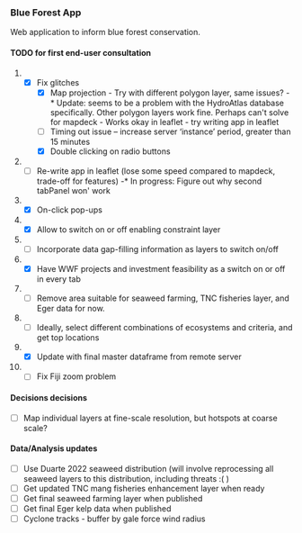 ### Blue Forest App

Web application to inform blue forest conservation.

#### TODO for first end-user consultation

1. - [X] Fix glitches
      - [X]	Map projection
              - Try with different polygon layer, same issues?
              -* Update: seems to be a problem with the HydroAtlas database specifically. Other polygon layers work fine. Perhaps can't solve for mapdeck
              - Works okay in leaflet - try writing app in leaflet
      - [ ] Timing out issue – increase server ‘instance’ period, greater than 15 minutes
      - [X] Double clicking on radio buttons

2. - [ ] Re-write app in leaflet (lose some speed compared to mapdeck, trade-off for features)
        -* In progress: Figure out why second tabPanel won' work
        
3. - [X] On-click pop-ups

4. - [X] Allow to switch on or off enabling constraint layer

5. - [ ] Incorporate data gap-filling information as layers to switch on/off

6. - [X] Have WWF projects and investment feasibility as a switch on or off in every tab

7. - [ ] Remove area suitable for seaweed farming, TNC fisheries layer, and Eger data for now.

8. - [ ] Ideally, select different combinations of ecosystems and criteria, and get top locations

9. - [X] Update with final master dataframe from remote server

10. - [ ] Fix Fiji zoom problem

#### Decisions decisions

- [ ] Map individual layers at fine-scale resolution, but hotspots at coarse scale? 

#### Data/Analysis updates 

- [ ] Use Duarte 2022 seaweed distribution (will involve reprocessing all seaweed layers to this distribution, including threats :( )
- [ ] Get updated TNC mang fisheries enhancement layer when ready
- [ ] Get final seaweed farming layer when published
- [ ] Get final Eger kelp data when published
- [ ] Cyclone tracks - buffer by gale force wind radius

